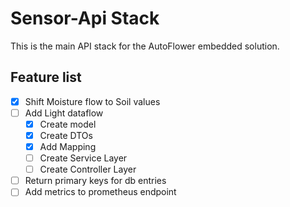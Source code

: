 # Sensor-Api Stack

This is the main API stack for the AutoFlower embedded solution.

## Feature list

- [x] Shift Moisture flow to Soil values
- [ ] Add Light dataflow
  - [x] Create model
  - [x] Create DTOs
  - [x] Add Mapping
  - [ ] Create Service Layer
  - [ ] Create Controller Layer
- [ ] Return primary keys for db entries
- [ ] Add metrics to prometheus endpoint
